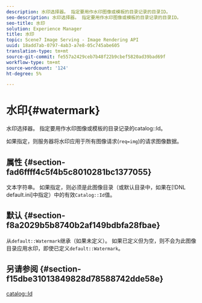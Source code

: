 ```yaml
---
description: 水印选择器。 指定要用作水印图像或模板的目录记录的目录ID。
seo-description: 水印选择器。 指定要用作水印图像或模板的目录记录的目录ID。
seo-title: 水印
solution: Experience Manager
title: 水印
topic: Scene7 Image Serving - Image Rendering API
uuid: 18add7ab-0797-4ab3-a7e8-05c745abe605
translation-type: tm+mt
source-git-commit: fe557a2429ceb7b48f22b9cbef5820ad39bad69f
workflow-type: tm+mt
source-wordcount: '124'
ht-degree: 5%

---
```



# 水印{#watermark}

水印选择器。 指定要用作水印图像或模板的目录记录的catalog::Id。

如果指定，则服务器将水印应用于所有图像请求(`req=img`)的请求图像数据。

## 属性 {#section-fad6ffff4c5f4b5c8010281bc1377055}

文本字符串。 如果指定，则必须是此图像目录（或默认目录中，如果在[!DNL default.ini]中指定）中的有效`Catalog::Id`值。

## 默认 {#section-f8a2029b5b8740b2af149bdbfa28fbae}

从`default::Watermark`继承（如果未定义）。 如果已定义但为空，则不会为此图像目录应用水印，即使已定义`default::Watermark`。

## 另请参阅 {#section-f15dbe31013849828d78588742dde58e}

[catalog::Id](/help/aem-is-ir-api/is-api/image-catalog/image-serving-api-ref/c-image-catalog-reference/c-image-svg-data-reference/c-image-data-reference/r-id-cat.md)
